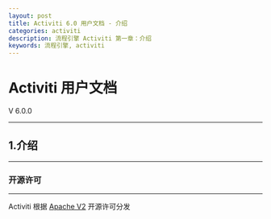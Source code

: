 ```yaml
---
layout: post
title: Activiti 6.0 用户文档 - 介绍
categories: activiti
description: 流程引擎 Activiti 第一章：介绍
keywords: 流程引擎, activiti
---
```

# Activiti 用户文档
V 6.0.0
***
## 1.介绍
***
### 开源许可
***
Activiti 根据 [Apache V2](http://www.apache.org/licenses/LICENSE-2.0.html) 开源许可分发

